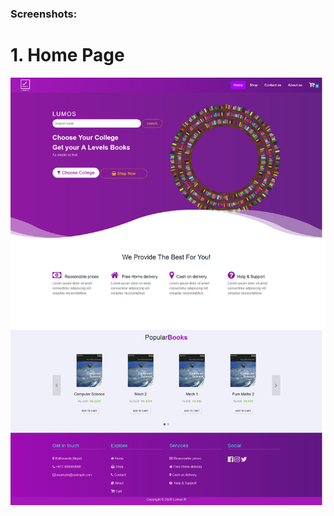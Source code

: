 ### Screenshots:
# 1. Home Page
<img src="https://raw.githubusercontent.com/Deepakolee785/laravel-lumos-bookstore/master/screenshots/Lumos%20Home.png" alt="Home page"/>
